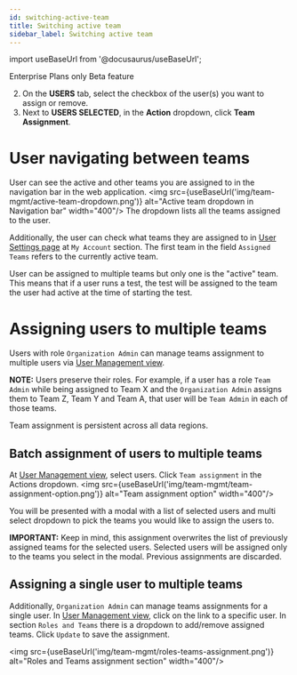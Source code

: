 ```yaml
---
id: switching-active-team
title: Switching active team
sidebar_label: Switching active team
---
```


import useBaseUrl from '@docusaurus/useBaseUrl';

<p><span className="sauceGreen">Enterprise Plans only</span> <span className="sauceYellow">Beta feature</span></p>


2. On the **USERS** tab, select the checkbox of the user(s) you want to assign or remove.
3. Next to **USERS SELECTED**, in the **Action** dropdown, click **Team Assignment**.

# User navigating between teams

User can see the active and other teams you are assigned to in the navigation bar in the web application. 
   <img src={useBaseUrl('img/team-mgmt/active-team-dropdown.png')} alt="Active team dropdown in Navigation bar" width="400"/>
The dropdown lists all the teams assigned to the user.

Additionally, the user can check what teams they are assigned to in [User Settings page](https://app.saucelabs.com/user-settings) at `My Account` section. The first team in the field `Assigned Teams` refers to the currently active team.

User can be assigned to multiple teams but only one is the "active" team. This means that if a user runs a test, the test will be assigned to the team the user had active at the time of starting the test.

# Assigning users to multiple teams

Users with role `Organization Admin` can manage teams assignment to multiple users via [User Management view](https://app.saucelabs.com/team-management/users).

**NOTE:** Users preserve their roles. For example, if a user has a role `Team Admin` while being assigned to Team X and the `Organization Admin` assigns them to Team Z, Team Y and Team A, that user will be `Team Admin` in each of those teams.

Team assignment is persistent across all data regions.

## Batch assignment of users to multiple teams

At [User Management view](https://app.saucelabs.com/team-management/users), select users. Click `Team assignment` in the Actions dropdown. 
   <img src={useBaseUrl('img/team-mgmt/team-assignment-option.png')} alt="Team assignment option" width="400"/>

You will be presented with a modal with a list of selected users and multi select dropdown to pick the teams you would like to assign the users to.

**IMPORTANT:** Keep in mind, this assignment overwrites the list of previously assigned teams for the selected users. Selected users will be assigned only to the teams you select in the modal. Previous assignments are discarded.

## Assigning a single user to multiple teams

Additionally, `Organization Admin` can manage teams assignments for a single user. In [User Management view](https://app.saucelabs.com/team-management/users), click on the link to a specific user. In section `Roles and Teams` there is a dropdown to add/remove assigned teams. Click `Update` to save the assignment.

   <img src={useBaseUrl('img/team-mgmt/roles-teams-assignment.png')} alt="Roles and Teams assignment section" width="400"/>
